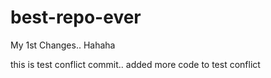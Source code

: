 # best-repo-ever

My 1st Changes.. Hahaha


this is test conflict commit.. added more code to test conflict
